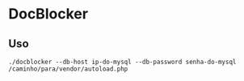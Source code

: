 # DocBlocker

## Uso

```shell
./docblocker --db-host ip-do-mysql --db-password senha-do-mysql /caminho/para/vendor/autoload.php
```
